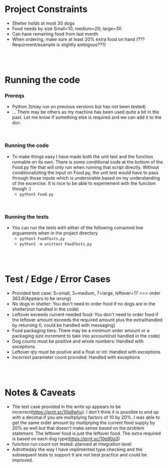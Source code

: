 # Project Constraints
- Shelter holds at most 30 dogs
- Food needs by size Small=10; medium=20; large=30
- Can have remaining food from last month
- When ordering, make sure at least 20% extra food on hand (???Requirment/example is slightly ambigous???)
<br>
<br>

# Running the code
### Prereqs
- Python 3(may run on previous versions but has not been tested)
- ... There may be others as my machine has been used quite a bit in the past. Let me know if something else is required and we can add it to the doc. 
<br>

### Running the code
- To make things easy I have made both the unit test and the function runnable on its own. There is some conditional code at the bottom of the Food.py file that will only run when running that script directly. Without conditionalizting the input on Food.py, the unit test would have to pass through those inputs which is undersirable based on my understanding of the excercise. It is nice to be able to experiement with the function though :)
    - ```python3 Food.py```
<br>

### Running the tests
- You can run the tests with either of the following comamnd line arguaments when in the project directory 
    - ```python3 FoodTests.py```
    - ```python3 -m unittest FoodTests.py```
<br>
<br>

# Test / Edge / Error Cases
- Provided test case: 5=small, 3=medium, 7=large, leftover=17 >>> order 363.6(Appears to be wrong)
- No dogs in shelter: You don't need to order food if no dogs are in the shelter(not handled in the code)
- Leftover exceeds current needed food: You don't need to order food if the leftover amount exceeds the required amount plus the extra(handled by returning 0, could be handled with messaging)
- Food packaging tiers: There may be a minimum order amount or a packaging size increment to take into account(not handled in the code)
- Dog counts must be positive and whole numbers: Handled with exceptions
- Leftover qty must be postive and a float or int: Handled with exceptions
- Incorrect parameter count provided: Handled with exceptions

<br>
<br>

# Notes & Caveats
- The test case provided in the write up appears to be incorrect(https://prnt.sc/10p8whv). I don't think it is possible to end up with a decimal if you are multiplying factors of 10 by 20%. I was able to get the same order amount by multiplying the current food supply by 20% as well but that doesn't make sense based on the problem statement. The leftover food is just the leftover food. The extra required is based on each dog type(https://prnt.sc/10p90q3)
- function run count not tested. planned at integration level.
- Admittedaly the way I have implimented type checking and the subsequent tests to support it are not best practice and could be improved.
<br>
<br>
